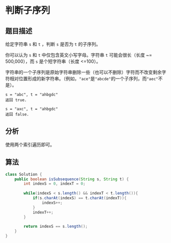 # 判断子序列

## 题目描述

给定字符串 `s` 和 `t` ，判断 `s` 是否为 `t` 的子序列。

你可以认为 `s` 和 `t` 中仅包含英文小写字母。字符串 `t` 可能会很长（长度 ~= 500,000），而 `s` 是个短字符串（长度 <=100）。

字符串的一个子序列是原始字符串删除一些（也可以不删除）字符而不改变剩余字符相对位置形成的新字符串。（例如，`"ace"`是`"abcde"`的一个子序列，而`"aec"`不是）。

```
s = "abc", t = "ahbgdc"
返回 true.

s = "axc", t = "ahbgdc"
返回 false.
```

## 分析

使用两个索引遍历即可。

## 算法

```java
class Solution {
    public boolean isSubsequence(String s, String t) {
        int indexS = 0, indexT = 0;
        
        while(indexS < s.length() && indexT < t.length()){
            if(s.charAt(indexS) == t.charAt(indexT)){
                indexS++;
            }
            indexT++;
        }
        
        return indexS == s.length();    
    }
}
```
